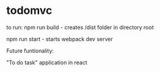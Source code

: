 # todomvc

to run:
npm run build - creates /dist folder in directory root

npm run start - starts webpack dev server

Future funtionality:

"To do task" application in react
